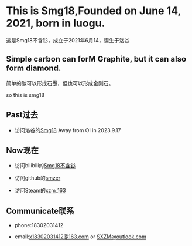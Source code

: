 # This is Smg18,Founded on June 14, 2021, born in luogu.
这是Smg18不含钐，成立于2021年6月14，诞生于洛谷

## Simple carbon can forM Graphite, but it can also form diamond.

简单的碳可以形成石墨，但也可以形成金刚石。

so this is smg18

## Past过去

- 访问洛谷的[Smg18](https://www.luogu.com.cn/user/529017) Away from OI in 2023.9.17

## Now现在

- 访问bilibili的[Smg18不含钐](https://space.bilibili.com/496479739)

- 访问github的[smzer](https://github.com/smzer)

- 访问Steam的[xzm_163](https://my.steamchina.com/profiles/76561199212554454/)

## Communicate联系

- phone:18302031412

- email:x18302031412@163.com or SXZM@outlook.com

